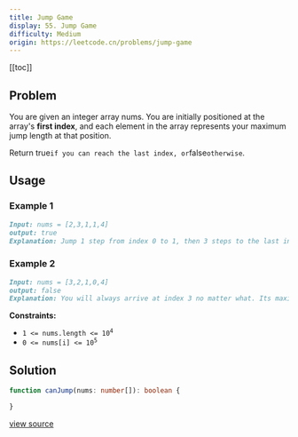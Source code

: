```yaml
---
title: Jump Game
display: 55. Jump Game
difficulty: Medium
origin: https://leetcode.cn/problems/jump-game
---
```


[[toc]]

## Problem

You are given an integer array nums. You are initially positioned at the array&#39;s **first index**, and each element in the array represents your maximum jump length at that position.

Return true`if you can reach the last index, or`false`otherwise`.

## Usage

### Example 1

```md
Input: nums = [2,3,1,1,4]
output: true
Explanation: Jump 1 step from index 0 to 1, then 3 steps to the last index.
```

### Example 2

```md
Input: nums = [3,2,1,0,4]
output: false
Explanation: You will always arrive at index 3 no matter what. Its maximum jump length is 0, which makes it impossible to reach the last index.
```

**Constraints:**

- <code>1 &lt;= nums.length &lt;= 10<sup>4</sup></code>
- <code>0 &lt;= nums[i] &lt;= 10<sup>5</sup></code>

## Solution

```ts
function canJump(nums: number[]): boolean {

}
```

[view source](https://leetcode.cn/problems/jump-game)
